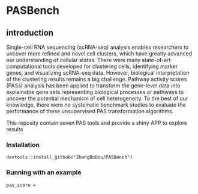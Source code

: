 # PASBench


## introduction
Single-cell RNA sequencing (scRNA-seq) analysis enables researchers to uncover more refined and novel cell clusters, which have greatly advanced our understanding of cellular states. There were many state-of-art computational tools developed for clustering cells, identifying marker genes, and visualizing scRNA-seq data. However, biological interpretation of the clustering results remains a big challenge. Pathway activity scores (PASs) analysis has been applied to transform the gene-level data into explainable gene sets representing biological processes or pathways to uncover the potential mechanism of cell heterogeneity. To the best of our knowledge, there were no systematic benchmark studies to evaluate the performance of these unsupervised PAS transformation algorithms.

This reposity contain seven PAS tools and provide a shiny APP to explore results

### Installation
```
devtools::install_github("ZhangBuDiu/PASBench")
```

### Running with an example
```
pas_score = 
```

